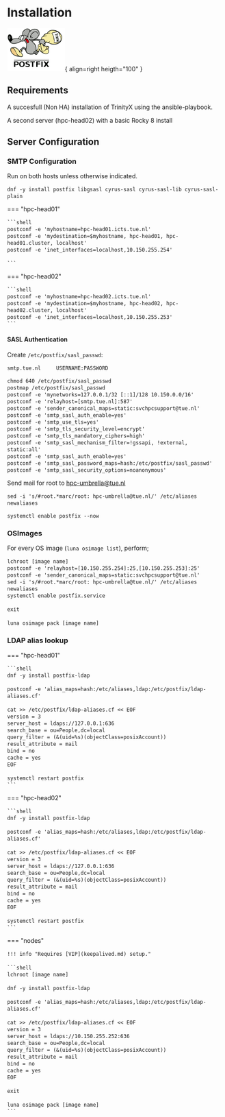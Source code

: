 # Installation

![Postfix Logo](postfix.png){ align=right heigth="100" }

## Requirements

A succesfull (Non HA) installation of TrinityX using the ansible-playbook.

A second server (hpc-head02) with a basic Rocky 8 install

## Server Configuration

### SMTP Configuration

Run on both hosts unless otherwise indicated.

```shell
dnf -y install postfix libgsasl cyrus-sasl cyrus-sasl-lib cyrus-sasl-plain
```

=== "hpc-head01"

    ```shell
    postconf -e 'myhostname=hpc-head01.icts.tue.nl'
    postconf -e 'mydestination=$myhostname, hpc-head01, hpc-head01.cluster, localhost'
    postconf -e 'inet_interfaces=localhost,10.150.255.254'

    ```

=== "hpc-head02"

    ```shell
    postconf -e 'myhostname=hpc-head02.icts.tue.nl'
    postconf -e 'mydestination=$myhostname, hpc-head02, hpc-head02.cluster, localhost'
    postconf -e 'inet_interfaces=localhost,10.150.255.253'
    ```

#### SASL Authentication

Create `/etc/postfix/sasl_passwd`:
```
smtp.tue.nl     USERNAME:PASSWORD
```

```shell
chmod 640 /etc/postfix/sasl_passwd
postmap /etc/postfix/sasl_passwd
postconf -e 'mynetworks=127.0.0.1/32 [::1]/128 10.150.0.0/16'
postconf -e 'relayhost=[smtp.tue.nl]:587'
postconf -e 'sender_canonical_maps=static:svchpcsupport@tue.nl'
postconf -e 'smtp_sasl_auth_enable=yes'
postconf -e 'smtp_use_tls=yes'
postconf -e 'smtp_tls_security_level=encrypt'
postconf -e 'smtp_tls_mandatory_ciphers=high'
postconf -e 'smtp_sasl_mechanism_filter=!gssapi, !external, static:all'
postconf -e 'smtp_sasl_auth_enable=yes'
postconf -e 'smtp_sasl_password_maps=hash:/etc/postfix/sasl_passwd'
postconf -e 'smtp_sasl_security_options=noanonymous'
```

Send mail for root to hpc-umbrella@tue.nl
```shell
sed -i 's/#root.*marc/root: hpc-umbrella@tue.nl/' /etc/aliases
newaliases
```

```shell
systemctl enable postfix --now
```

### OSImages
For every OS image (`luna osimage list`), perform;

```shell
lchroot [image name]
postconf -e 'relayhost=[10.150.255.254]:25,[10.150.255.253]:25'
postconf -e 'sender_canonical_maps=static:svchpcsupport@tue.nl'
sed -i 's/#root.*marc/root: hpc-umbrella@tue.nl/' /etc/aliases
newaliases
systemctl enable postfix.service

exit

luna osimage pack [image name]
```

### LDAP alias lookup

=== "hpc-head01"

    ```shell
    dnf -y install postfix-ldap
    
    postconf -e 'alias_maps=hash:/etc/aliases,ldap:/etc/postfix/ldap-aliases.cf'
    
    cat >> /etc/postfix/ldap-aliases.cf << EOF
    version = 3
    server_host = ldaps://127.0.0.1:636
    search_base = ou=People,dc=local
    query_filter = (&(uid=%s)(objectClass=posixAccount))
    result_attribute = mail
    bind = no
    cache = yes
    EOF
    
    systemctl restart postfix
    ```

=== "hpc-head02"

    ```shell
    dnf -y install postfix-ldap
    
    postconf -e 'alias_maps=hash:/etc/aliases,ldap:/etc/postfix/ldap-aliases.cf'
    
    cat >> /etc/postfix/ldap-aliases.cf << EOF
    version = 3
    server_host = ldaps://127.0.0.1:636
    search_base = ou=People,dc=local
    query_filter = (&(uid=%s)(objectClass=posixAccount))
    result_attribute = mail
    bind = no
    cache = yes
    EOF
    
    systemctl restart postfix
    ```

=== "nodes"

    !!! info "Requires [VIP](keepalived.md) setup."

    ```shell
    lchroot [image name]

    dnf -y install postfix-ldap
    
    postconf -e 'alias_maps=hash:/etc/aliases,ldap:/etc/postfix/ldap-aliases.cf'
    
    cat >> /etc/postfix/ldap-aliases.cf << EOF
    version = 3
    server_host = ldaps://10.150.255.252:636
    search_base = ou=People,dc=local
    query_filter = (&(uid=%s)(objectClass=posixAccount))
    result_attribute = mail
    bind = no
    cache = yes
    EOF

    exit
    
    luna osimage pack [image name]
    ```